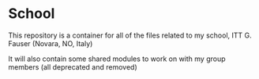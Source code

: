 # School

This repository is a container for all of the files related to my school, ITT G. Fauser (Novara, NO, Italy)

It will also contain some shared modules to work on with my group members (all deprecated and removed)
